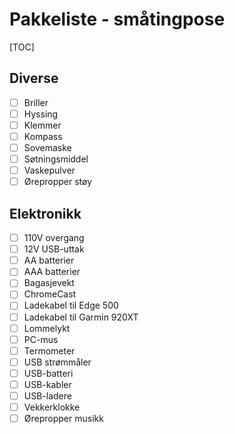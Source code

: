 # Pakkeliste - småtingpose
[TOC]
## Diverse
- [ ] Briller
- [ ] Hyssing
- [ ] Klemmer
- [ ] Kompass
- [ ] Sovemaske
- [ ] Søtningsmiddel
- [ ] Vaskepulver
- [ ] Ørepropper støy
## Elektronikk
- [ ] 110V overgang
- [ ] 12V USB-uttak
- [ ] AA batterier
- [ ] AAA batterier
- [ ] Bagasjevekt
- [ ] ChromeCast
- [ ] Ladekabel til Edge 500
- [ ] Ladekabel til Garmin 920XT
- [ ] Lommelykt
- [ ] PC-mus
- [ ] Termometer
- [ ] USB strømmåler
- [ ] USB-batteri
- [ ] USB-kabler
- [ ] USB-ladere
- [ ] Vekkerklokke
- [ ] Ørepropper musikk
